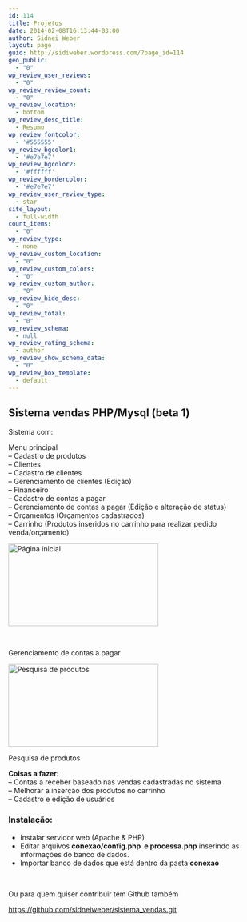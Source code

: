 ```yaml
---
id: 114
title: Projetos
date: 2014-02-08T16:13:44-03:00
author: Sidnei Weber
layout: page
guid: http://sidiweber.wordpress.com/?page_id=114
geo_public:
  - "0"
wp_review_user_reviews:
  - "0"
wp_review_review_count:
  - "0"
wp_review_location:
  - bottom
wp_review_desc_title:
  - Resumo
wp_review_fontcolor:
  - '#555555'
wp_review_bgcolor1:
  - '#e7e7e7'
wp_review_bgcolor2:
  - '#ffffff'
wp_review_bordercolor:
  - '#e7e7e7'
wp_review_user_review_type:
  - star
site_layout:
  - full-width
count_items:
  - "0"
wp_review_type:
  - none
wp_review_custom_location:
  - "0"
wp_review_custom_colors:
  - "0"
wp_review_custom_author:
  - "0"
wp_review_hide_desc:
  - "0"
wp_review_total:
  - "0"
wp_review_schema:
  - null
wp_review_rating_schema:
  - author
wp_review_show_schema_data:
  - "0"
wp_review_box_template:
  - default
---
```

## Sistema vendas PHP/Mysql (beta 1)

Sistema com:

Menu principal  
&#8211; Cadastro de produtos  
&#8211; Clientes  
&#8211; Cadastro de clientes  
&#8211; Gerenciamento de clientes (Edição)  
&#8211; Financeiro  
&#8211; Cadastro de contas a pagar  
&#8211; Gerenciamento de contas a pagar (Edição e alteração de status)  
&#8211; Orçamentos (Orçamentos cadastrados)  
&#8211; Carrinho (Produtos inseridos no carrinho para realizar pedido venda/orçamento)

<a href="https://sidneiweber.com.br/wp-content/uploads/2014/02/catc3a1logo-de-pec3a7as-bl-auto-pec3a7as-google-chrome_001.png" target="_blank" rel="noopener noreferrer"><img class="alignnone wp-image-117 size-medium" src="https://sidneiweber.com.br/wp-content/uploads/2014/02/catc3a1logo-de-pec3a7as-bl-auto-pec3a7as-google-chrome_001-300x165.png" alt="Página inicial" width="300" height="165" srcset="https://sidneiweber.com.br/wp-content/uploads/2014/02/catc3a1logo-de-pec3a7as-bl-auto-pec3a7as-google-chrome_001-300x165.png 300w, https://sidneiweber.com.br/wp-content/uploads/2014/02/catc3a1logo-de-pec3a7as-bl-auto-pec3a7as-google-chrome_001-768x422.png 768w, https://sidneiweber.com.br/wp-content/uploads/2014/02/catc3a1logo-de-pec3a7as-bl-auto-pec3a7as-google-chrome_001-1024x563.png 1024w" sizes="(max-width: 300px) 100vw, 300px" /></a>

&nbsp;

Gerenciamento de contas a pagar

<a style="outline-width: 0px !important; user-select: auto !important;" href="https://sidneiweber.com.br/wp-content/uploads/2014/02/catc3a1logo-de-pec3a7as-bl-auto-pec3a7as-google-chrome_003.png" target="_blank" rel="noopener noreferrer"><img class="alignnone wp-image-120 size-medium" src="https://sidneiweber.com.br/wp-content/uploads/2014/02/catc3a1logo-de-pec3a7as-bl-auto-pec3a7as-google-chrome_003-300x165.png" alt="Pesquisa de produtos" width="300" height="165" srcset="https://sidneiweber.com.br/wp-content/uploads/2014/02/catc3a1logo-de-pec3a7as-bl-auto-pec3a7as-google-chrome_003-300x165.png 300w, https://sidneiweber.com.br/wp-content/uploads/2014/02/catc3a1logo-de-pec3a7as-bl-auto-pec3a7as-google-chrome_003-768x422.png 768w, https://sidneiweber.com.br/wp-content/uploads/2014/02/catc3a1logo-de-pec3a7as-bl-auto-pec3a7as-google-chrome_003-1024x563.png 1024w" sizes="(max-width: 300px) 100vw, 300px" /></a>

Pesquisa de produtos

**Coisas a fazer:**  
&#8211; Contas a receber baseado nas vendas cadastradas no sistema  
&#8211; Melhorar a inserção dos produtos no carrinho  
&#8211; Cadastro e edição de usuários

### Instalação:

  * Instalar servidor web (Apache & PHP)
  * Editar arquivos **conexao/config.php  e processa.php** inserindo as informações do banco de dados.
  * Importar banco de dados que está dentro da pasta **conexao**

&nbsp;

Ou para quem quiser contribuir tem Github também

<https://github.com/sidneiweber/sistema_vendas.git>